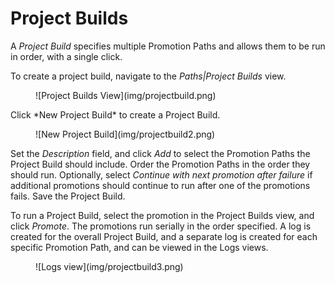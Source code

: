 # Project Builds

A *Project Build* specifies multiple Promotion Paths and allows them to be run in order, with a single click.

To create a project build, navigate to the *Paths|Project Builds* view.
<figure markdown="1">
  ![Project Builds View](img/projectbuild.png)
</figure
>
Click *New Project Build* to create a Project Build.
<figure markdown="1">
  ![New Project Build](img/projectbuild2.png)
</figure>

Set the *Description* field, and click *Add* to select the Promotion Paths the Project Build should include. Order the Promotion Paths in the order they should run. Optionally, select *Continue with next promotion after failure* if additional promotions should continue to run after one of the promotions fails. Save the Project Build.

To run a Project Build, select the promotion in the Project Builds view, and click *Promote*. The promotions run serially in the order specified. A log is created for the overall Project Build, and a separate log is created for each specific Promotion Path, and can be viewed in the Logs views.
<figure markdown="1">
  ![Logs view](img/projectbuild3.png)
</figure>

